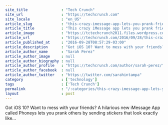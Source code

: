 ```yaml
---
site_title               : "Tech Crunch"
site_url                 : "https://techcrunch.com"
site_locale              : "en_US"
article_slug             : "this-crazy-imessage-app-lets-you-prank-friends-by-putting-words-in-their-mouth"
article_title            : "This crazy iMessage app lets you prank friends by putting words in their mouth"
article_image            : "https://tctechcrunch2011.files.wordpress.com/2016/09/screen-shot-2016-09-28-at-11-44-51-am.png?w=764&h=400&crop=1"
article_url              : "https://techcrunch.com/2016/09/28/this-crazy-imessage-app-lets-you-prank-friends-by-putting-words-in-their-mouth/"
article_published_at     : "2016-09-28T08:57:29-03:00"
article_description      : "Got iOS 10? Want to mess with your friends? A hilarious new iMessage App called Phoneys lets you prank others by sending stickers that look exactly like..."
article_author_name      : "Sarah Perez"
article_author_image     : null
article_author_biography : null
article_author_profile   : "https://techcrunch.com/author/sarah-perez/"
article_author_facebook  : null
article_author_twitter   : "https://twitter.com/sarahintampa"
category                 : ['technology']
tags                     : ['Tech Crunch']
permalink                : "/:categories/this-crazy-imessage-app-lets-you-prank-friends-by-putting-words-in-their-mouth/"
layout                   : post
---
```


Got iOS 10? Want to mess with your friends? A hilarious new iMessage App called Phoneys lets you prank others by sending stickers that look exactly like...
